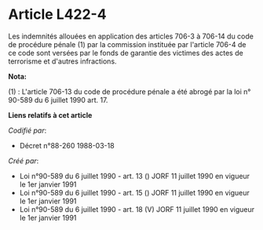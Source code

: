 # Article L422-4

Les indemnités allouées en application des articles 706-3 à 706-14 du code de procédure pénale (1) par la commission
instituée par l'article 706-4 de ce code sont versées par le fonds de garantie des victimes des actes de terrorisme et
d'autres infractions.

**Nota:**

(1) : L'article 706-13 du code de procédure pénale a été abrogé par la loi n° 90-589 du 6 juillet 1990 art. 17.

**Liens relatifs à cet article**

_Codifié par_:

  - Décret n°88-260 1988-03-18

_Créé par_:

  - Loi n°90-589 du 6 juillet 1990 - art. 13 () JORF 11 juillet 1990 en vigueur le 1er janvier 1991
  - Loi n°90-589 du 6 juillet 1990 - art. 15 () JORF 11 juillet 1990 en vigueur le 1er janvier 1991
  - Loi n°90-589 du 6 juillet 1990 - art. 18 (V) JORF 11 juillet 1990 en vigueur le 1er janvier 1991
